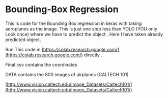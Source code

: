# Bounding-Box Regression

This is code for the Bounding Box regression in keras with taking aeroplanes as the image. 
This is just one step less than YOLO (YOU only Look once) where we have to predict the object . Here I have taken already predicted object.

Run This code in [https://colab.research.google.com/](https://colab.research.google.com/) directly . 

Final.csv contains the coordinates 

DATA contains the 800 images of airplanes (CALTECH 101)

[http://www.vision.caltech.edu/Image_Datasets/Caltech101/](http://www.vision.caltech.edu/Image_Datasets/Caltech101/)

